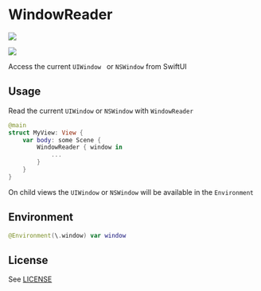 # WindowReader

[![](https://img.shields.io/endpoint?url=https%3A%2F%2Fswiftpackageindex.com%2Fapi%2Fpackages%2Fdivadretlaw%2FWindowSceneReader%2Fbadge%3Ftype%3Dplatforms)](https://swiftpackageindex.com/divadretlaw/WindowReader)

[![](https://img.shields.io/endpoint?url=https%3A%2F%2Fswiftpackageindex.com%2Fapi%2Fpackages%2Fdivadretlaw%2FWindowSceneReader%2Fbadge%3Ftype%3Dswift-versions)](https://swiftpackageindex.com/divadretlaw/WindowReader)

Access the current `UIWindow ` or `NSWindow` from SwiftUI

## Usage

Read the current `UIWindow` or `NSWindow` with `WindowReader`

```swift
@main
struct MyView: View {
    var body: some Scene {
        WindowReader { window in
            ...
        }
    }
}
```

On child views the `UIWindow` or `NSWindow` will be available in the `Environment`

## Environment

```swift
@Environment(\.window) var window
```

## License

See [LICENSE](LICENSE)
